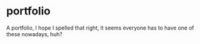 # portfolio
A portfolio, I hope I spelled that right, it seems everyone has to have one of these nowadays, huh?
